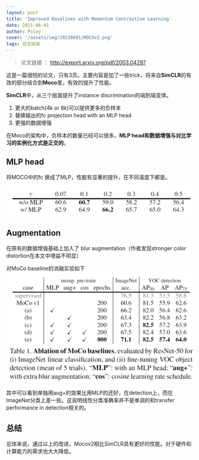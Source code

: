 ```yaml
---
layout: post
title: 'Improved Baselines with Momentum Contrastive Learning'
date: 2021-06-01
author: Poley
cover: '/assets/img/20210601/MOCOv2.png'
tags: 论文阅读
---
```

>论文链接 ： http://export.arxiv.org/pdf/2003.04297

这是一篇很短的论文，只有3页。主要内容是加了一些trick，将来自**SimCLR**的有效的部分结合到**Moco**里，有效的提升了性能。

**SimCLR**中，从三个层面提升了instance discrimination的端到端变体。
1. 更大的batch(4k or 8k)可以提供更多的负样本
2. 替换输出的fc projection head with an MLP head
3. 更强的数据增强

在Moco的架构中，负样本的数量已经可以很多。**MLP head和数据增强与对比学习的实例化方式是正交的**。

## MLP head
将MOCO中的fc 换成了MLP，性能有显著的提升，在不同温度下都是。

![](/assets/img/20210601/MOCOv2T1.png)

## Augmentation

在原有的数据增强基础上加入了 blur augmentation（作者发现stronger color distortion在本文中增益不明显）

对MoCo baseline的消融实验如下
![](/assets/img/20210601/MOCOv2T0.png)

其中可以看到单独用aug+的效果比用MLP的还好，在detection上，而在ImageNet分类上差一些。这说明线性分类准确率并不是单调的和transfer performance in detection相关的。

## 总结

总体来说，通过以上的改进，Mocov2相比SimCLR具有更好的性能。对于硬件和计算能力的需求也大大降低。